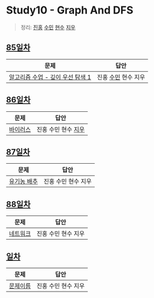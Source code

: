 # Study10 - Graph And DFS
> 정리: [진홍](self_study/kjh.md) [수민](self_study/ysm.md) [현수](self_study/hhs.md) [지우](self_study/sjw.md)

## [85일차](Day85)

| 문제                 | 답안                |
| -------------------- | ------------------- |
| [알고리즘 수업 - 깊이 우선 탐색 1](https://www.acmicpc.net/problem/24479) | 진홍 [수민](Day85/ysmC.cpp) 현수 지우 |

## [86일차](Day86)

| 문제                 | 답안                            |
| -------------------- |-------------------------------|
| [바이러스](https://www.acmicpc.net/problem/2606) | 진홍 수민 현수 [지우](Day86/sjw.java) |

## [87일차](Day87)

| 문제                 | 답안                |
| -------------------- | ------------------- |
| [유기농 배추](https://www.acmicpc.net/problem/1012) | 진홍 수민 현수 지우 |

## [88일차](Day88)

| 문제                 | 답안                |
| -------------------- | ------------------- |
| [네트워크](https://school.programmers.co.kr/learn/courses/30/lessons/43162) | 진홍 수민 현수 지우 |

## [일차](Day)

| 문제                 | 답안                |
| -------------------- | ------------------- |
| [문제이름](문제링크) | 진홍 수민 현수 지우 |
